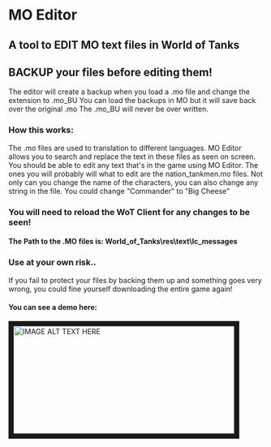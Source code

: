 # MO Editor

## A tool to EDIT MO text files in World of Tanks

## BACKUP your files before editing them!

The editor will create a backup when you load a .mo file and change the extension to .mo_BU
You can load the backups in MO but it will save back over the original .mo
The .mo_BU will never be over written.


### How this works:

The .mo files are used to translation to different languages.
MO Editor allows you to search and replace the text in these files as seen on screen.
You should be able to edit any text that's in the game using MO Editor.
The ones you will probably will what to edit are the nation_tankmen.mo files.
Not only can you change the name of the characters, you can also change any string in the file.
You could change "Commander" to "Big Cheese"

### You will need to reload the WoT Client for any changes to be seen!

#### The Path to the .MO files is: World_of_Tanks\res\text\lc_messages


### Use at your own risk..

If you fail to protect your files by backing them up and something goes very wrong, you could fine yourself downloading the entire game again!

#### You can see a demo here:
<a href="http://www.youtube.com/watch?feature=player_embedded&v=HVhnA8gfp5E
" target="_blank"><img src="http://tnmshouse.com/lychee/uploads/big/ca048d85b58615223a429417698cb243.png" 
alt="IMAGE ALT TEXT HERE" width="435" height="212" border="10" /></a>

